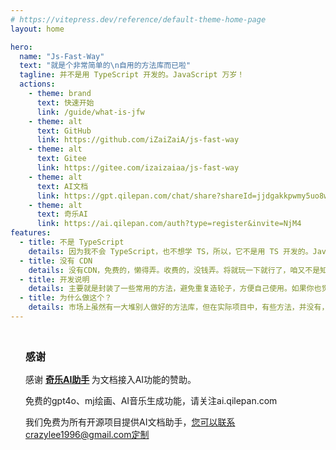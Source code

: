 ```yaml
---
# https://vitepress.dev/reference/default-theme-home-page
layout: home

hero:
  name: "Js-Fast-Way"
  text: "就是个非常简单的\n自用的方法库而已啦"
  tagline: 并不是用 TypeScript 开发的。JavaScript 万岁！
  actions:
    - theme: brand
      text: 快速开始
      link: /guide/what-is-jfw
    - theme: alt
      text: GitHub
      link: https://github.com/iZaiZaiA/js-fast-way
    - theme: alt
      text: Gitee
      link: https://gitee.com/izaizaiaa/js-fast-way
    - theme: alt
      text: AI文档
      link: https://gpt.qilepan.com/chat/share?shareId=jjdgakkpwmy5uo8wxrneyv19
    - theme: alt
      text: 奇乐AI
      link: https://ai.qilepan.com/auth?type=register&invite=NjM4
features:
  - title: 不是 TypeScript
    details: 因为我不会 TypeScript，也不想学 TS，所以，它不是用 TS 开发的。JavaScript 万岁！！
  - title: 没有 CDN
    details: 没有CDN，免费的，懒得弄。收费的，没钱弄。将就玩一下就行了，咱又不是知名大库
  - title: 开发说明
    details: 主要就是封装了一些常用的方法，避免重复造轮子，方便自己使用。如果你也觉得有用，那就拿去用吧
  - title: 为什么做这个？
    details: 市场上虽然有一大堆别人做好的方法库，但在实际项目中，有些方法，并没有，或不满足业务需求
---
```


<div style="position: relative; max-width: 1152px;margin: 20px auto 0;">
<div style="display: block;border: 1px solid var(--vp-c-bg-soft);border-radius: 12px;height: 100%;background-color: var(--vp-c-bg-soft);transition: border-color 0.25s, background-color 0.25s;padding: 24px;">

<div style="line-height: 24px;font-size: 16px;font-weight: 600;margin-bottom: 8px;">感谢</div>

感谢 <span style="color: var(--vp-c-brand);font-weight: bold;"> [奇乐AI助手](https://ai.qilepan.com/auth?type=register&invite=NjM4) </span> 为文档接入AI功能的赞助。

免费的gpt4o、mj绘画、AI音乐生成功能，请关注ai.qilepan.com

我们免费为所有开源项目提供AI文档助手，您可以联系crazylee1996@gmail.com定制

</div>
</div>


